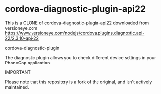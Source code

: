 # cordova-diagnostic-plugin-api22

This is a CLONE of cordova-diagnostic-plugin-api22 downloaded from versioneye.com
https://www.versioneye.com/nodejs/cordova.plugins.diagnostic.api-22/2.3.10-api-22


cordova-diagnostic-plugin

The diagnostic plugin allows you to check different device settings in your PhoneGap application

IMPORTANT

Please note that this repository is a fork of the original, and isn't actively maintained.

